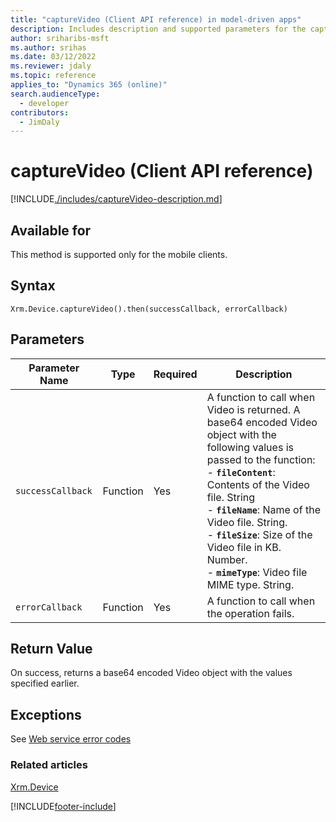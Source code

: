 ```yaml
---
title: "captureVideo (Client API reference) in model-driven apps"
description: Includes description and supported parameters for the captureVideo method.
author: sriharibs-msft
ms.author: srihas
ms.date: 03/12/2022
ms.reviewer: jdaly
ms.topic: reference
applies_to: "Dynamics 365 (online)"
search.audienceType:
  - developer
contributors:
  - JimDaly
---
```


# captureVideo (Client API reference)

[!INCLUDE[./includes/captureVideo-description.md](./includes/captureVideo-description.md)]

## Available for

This method is supported only for the mobile clients.

## Syntax

`Xrm.Device.captureVideo().then(successCallback, errorCallback)`

## Parameters

| Parameter Name  | Type     | Required | Description|
| --------------- | -------- | -------- | ----|
| `successCallback` | Function | Yes | A function to call when Video is returned. A base64 encoded Video object with the following values is passed to the function:<br/>- **`fileContent`**: Contents of the Video file. String <br/>- **`fileName`**: Name of the Video file. String.<br/>- **`fileSize`**: Size of the Video file in KB. Number.<br/>- **`mimeType`**: Video file MIME type. String. |
| `errorCallback`   | Function | Yes | A function to call when the operation fails.|

## Return Value

On success, returns a base64 encoded Video object with the values specified earlier.

## Exceptions

See [Web service error codes](../../../../data-platform/reference/web-service-error-codes.md)

### Related articles

[Xrm.Device](../xrm-device.md)

[!INCLUDE[footer-include](../../../../../includes/footer-banner.md)]
